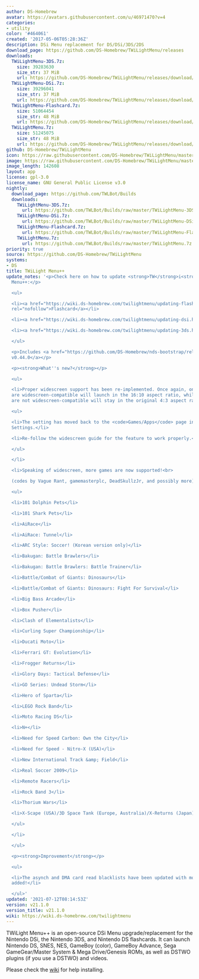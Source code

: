 ```yaml
---
author: DS-Homebrew
avatar: https://avatars.githubusercontent.com/u/46971470?v=4
categories:
- utility
color: '#464061'
created: '2017-05-06T05:28:36Z'
description: DSi Menu replacement for DS/DSi/3DS/2DS
download_page: https://github.com/DS-Homebrew/TWiLightMenu/releases
downloads:
  TWiLightMenu-3DS.7z:
    size: 39283630
    size_str: 37 MiB
    url: https://github.com/DS-Homebrew/TWiLightMenu/releases/download/v21.1.0/TWiLightMenu-3DS.7z
  TWiLightMenu-DSi.7z:
    size: 39296041
    size_str: 37 MiB
    url: https://github.com/DS-Homebrew/TWiLightMenu/releases/download/v21.1.0/TWiLightMenu-DSi.7z
  TWiLightMenu-Flashcard.7z:
    size: 51064454
    size_str: 48 MiB
    url: https://github.com/DS-Homebrew/TWiLightMenu/releases/download/v21.1.0/TWiLightMenu-Flashcard.7z
  TWiLightMenu.7z:
    size: 51245075
    size_str: 48 MiB
    url: https://github.com/DS-Homebrew/TWiLightMenu/releases/download/v21.1.0/TWiLightMenu.7z
github: DS-Homebrew/TWiLightMenu
icon: https://raw.githubusercontent.com/DS-Homebrew/TWiLightMenu/master/booter/Twilight%2B%2B-animated%20icon-fix.gif
image: https://raw.githubusercontent.com/DS-Homebrew/TWiLightMenu/master/logo.png
image_length: 142608
layout: app
license: gpl-3.0
license_name: GNU General Public License v3.0
nightly:
  download_page: https://github.com/TWLBot/Builds
  downloads:
    TWiLightMenu-3DS.7z:
      url: https://github.com/TWLBot/Builds/raw/master/TWiLightMenu-3DS.7z
    TWiLightMenu-DSi.7z:
      url: https://github.com/TWLBot/Builds/raw/master/TWiLightMenu-DSi.7z
    TWiLightMenu-Flashcard.7z:
      url: https://github.com/TWLBot/Builds/raw/master/TWiLightMenu-Flashcard.7z
    TWiLightMenu.7z:
      url: https://github.com/TWLBot/Builds/raw/master/TWiLightMenu.7z
priority: true
source: https://github.com/DS-Homebrew/TWiLightMenu
systems:
- DS
title: TWiLight Menu++
update_notes: '<p>Check here on how to update <strong>TW</strong>i<strong>L</strong>ight
  Menu++:</p>

  <ul>

  <li><a href="https://wiki.ds-homebrew.com/twilightmenu/updating-flashcard.html"
  rel="nofollow">Flashcard</a></li>

  <li><a href="https://wiki.ds-homebrew.com/twilightmenu/updating-dsi.html" rel="nofollow">DSi</a></li>

  <li><a href="https://wiki.ds-homebrew.com/twilightmenu/updating-3ds.html" rel="nofollow">3DS</a></li>

  </ul>

  <p>Includes <a href="https://github.com/DS-Homebrew/nds-bootstrap/releases/tag/v0.44.0">nds-bootstrap
  v0.44.0</a></p>

  <p><strong>What''s new?</strong></p>

  <ul>

  <li>Proper widescreen support has been re-implemented. Once again, only games that
  are widescreen-compatible will launch in the 16:10 aspect ratio, while games that
  are not widescreen-compatible will stay in the original 4:3 aspect ratio!

  <ul>

  <li>The setting has moved back to the <code>Games/Apps</code> page in TWLMenu++
  Settings.</li>

  <li>Re-follow the widescreen guide for the feature to work properly.</li>

  </ul>

  </li>

  <li>Speaking of widescreen, more games are now supported!<br>

  (codes by Vague Rant, gamemasterplc, DeadSkullzJr, and possibly more)

  <ul>

  <li>101 Dolphin Pets</li>

  <li>101 Shark Pets</li>

  <li>AiRace</li>

  <li>AiRace: Tunnel</li>

  <li>ARC Style: Soccer! (Korean version only)</li>

  <li>Bakugan: Battle Brawlers</li>

  <li>Bakugan: Battle Brawlers: Battle Trainer</li>

  <li>Battle/Combat of Giants: Dinosaurs</li>

  <li>Battle/Combat of Giants: Dinosaurs: Fight For Survival</li>

  <li>Big Bass Arcade</li>

  <li>Box Pusher</li>

  <li>Clash of Elementalists</li>

  <li>Curling Super Championship</li>

  <li>Ducati Moto</li>

  <li>Ferrari GT: Evolution</li>

  <li>Frogger Returns</li>

  <li>Glory Days: Tactical Defense</li>

  <li>GO Series: Undead Storm</li>

  <li>Hero of Sparta</li>

  <li>LEGO Rock Band</li>

  <li>Moto Racing DS</li>

  <li>N+</li>

  <li>Need for Speed Carbon: Own the City</li>

  <li>Need for Speed - Nitro-X (USA)</li>

  <li>New International Track &amp; Field</li>

  <li>Real Soccer 2009</li>

  <li>Remote Racers</li>

  <li>Rock Band 3</li>

  <li>Thorium Wars</li>

  <li>X-Scape (USA)/3D Space Tank (Europe, Australia)/X-Returns (Japan)</li>

  </ul>

  </li>

  </ul>

  <p><strong>Improvement</strong></p>

  <ul>

  <li>The asynch and DMA card read blacklists have been updated with more known games
  added!</li>

  </ul>'
updated: '2021-07-12T08:14:53Z'
version: v21.1.0
version_title: v21.1.0
wiki: https://wiki.ds-homebrew.com/twilightmenu
---
```

TWiLight Menu++ is an open-source DSi Menu upgrade/replacement for the Nintendo DSi, the Nintendo 3DS, and Nintendo DS flashcards. It can launch Nintendo DS, SNES, NES, GameBoy (color), GameBoy Advance, Sega GameGear/Master System & Mega Drive/Genesis ROMs, as well as DSTWO plugins (if you use a DSTWO) and videos.

Please check the [wiki](https://wiki.ds-homebrew.com/twilightmenu) for help installing.